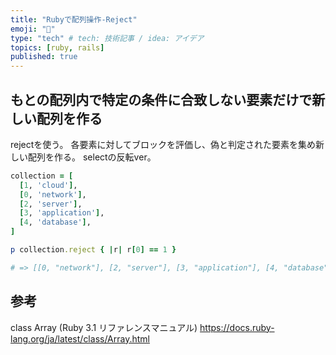 ```yaml
---
title: "Rubyで配列操作-Reject"
emoji: "📝"
type: "tech" # tech: 技術記事 / idea: アイデア
topics: [ruby, rails]
published: true
---
```


## もとの配列内で特定の条件に合致しない要素だけで新しい配列を作る

rejectを使う。
各要素に対してブロックを評価し、偽と判定された要素を集め新しい配列を作る。
selectの反転ver。

```rb
collection = [
  [1, 'cloud'],
  [0, 'network'],
  [2, 'server'],
  [3, 'application'],
  [4, 'database'],
]

p collection.reject { |r| r[0] == 1 }

# => [[0, "network"], [2, "server"], [3, "application"], [4, "database"]]
```

## 参考

class Array (Ruby 3.1 リファレンスマニュアル)
https://docs.ruby-lang.org/ja/latest/class/Array.html
